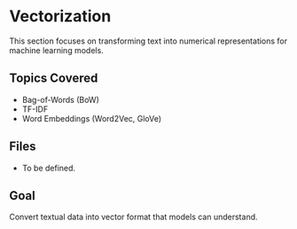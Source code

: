 # Vectorization

This section focuses on transforming text into numerical representations for machine learning models.

## Topics Covered
- Bag-of-Words (BoW)
- TF-IDF
- Word Embeddings (Word2Vec, GloVe)

## Files
- To be defined.

## Goal
Convert textual data into vector format that models can understand.
